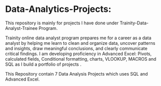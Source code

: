 # Data-Analytics-Projects:

This repository is mainly for projects I have done under Trainity-Data-Analyst-Trainee Program.

Trainity online data analyst program prepares me for a career as a data analyst by helping me learn to clean and organize data, uncover patterns and insights, draw meaningful conclusions, and clearly communicate critical findings. I am developing proficiency in Advanced Excel: Pivots, calculated fields, Conditional formatting, charts, VLOOKUP, MACROS and SQL as I build a portfolio of projects .

This Repository contain  7 Data Analysis Projects which uses SQL and Advanced Excel.

 
